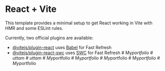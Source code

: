 # React + Vite

This template provides a minimal setup to get React working in Vite with HMR and some ESLint rules.

Currently, two official plugins are available:

- [@vitejs/plugin-react](https://github.com/vitejs/vite-plugin-react/blob/main/packages/plugin-react/README.md) uses [Babel](https://babeljs.io/) for Fast Refresh
- [@vitejs/plugin-react-swc](https://github.com/vitejs/vite-plugin-react-swc) uses [SWC](https://swc.rs/) for Fast Refresh
#   M y _ p o r t f o l i o  
 #   u t t a m  
 #   u t t a m  
 #   M y _ p o r t f o l i o  
 #   M y _ p o r t f o l i o  
 #   M y _ p o r t f o l i o  
 #   M y _ p o r t f o l i o  
 #   M y _ p o r t f o l i o  
 